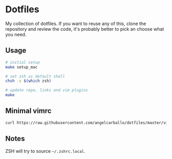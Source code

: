 # Dotfiles

My collection of dotfiles. If you want to reuse any of this, clone the
repository and review the code, it's probably better to pick an choose
what you need.

## Usage

```sh
# initial setup
make setup_mac

# set zsh as default shell
chsh -s $(which zsh)

# update repo, links and vim plugins
make
```

## Minimal vimrc

```sh
curl https://raw.githubusercontent.com/angelcarballo/dotfiles/master/vim/.vimrc.min -o ~/.vimrc
```

## Notes

ZSH will try to source `~/.zshrc.local`.
